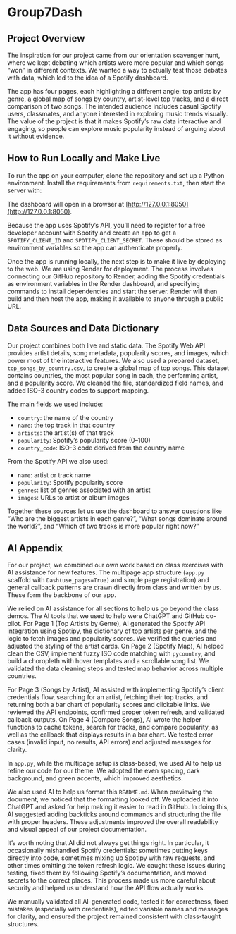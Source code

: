 # Group7Dash

## Project Overview  
The inspiration for our project came from our orientation scavenger hunt, where we kept debating which artists were more popular and which songs “won” in different contexts. We wanted a way to actually test those debates with data, which led to the idea of a Spotify dashboard.  

The app has four pages, each highlighting a different angle: top artists by genre, a global map of songs by country, artist-level top tracks, and a direct comparison of two songs. The intended audience includes casual Spotify users, classmates, and anyone interested in exploring music trends visually. The value of the project is that it makes Spotify’s raw data interactive and engaging, so people can explore music popularity instead of arguing about it without evidence.  

## How to Run Locally and Make Live  
To run the app on your computer, clone the repository and set up a Python environment. Install the requirements from `requirements.txt`, then start the server with:

The dashboard will open in a browser at [http://127.0.0.1:8050](http://127.0.0.1:8050).

Because the app uses Spotify’s API, you’ll need to register for a free developer account with Spotify and create an app to get a `SPOTIFY_CLIENT_ID` and `SPOTIFY_CLIENT_SECRET`. These should be stored as environment variables so the app can authenticate properly.

Once the app is running locally, the next step is to make it live by deploying to the web. We are using Render for deployment. The process involves connecting our GitHub repository to Render, adding the Spotify credentials as environment variables in the Render dashboard, and specifying commands to install dependencies and start the server. Render will then build and then host the app, making it available to anyone through a public URL.

## Data Sources and Data Dictionary

Our project combines both live and static data. The Spotify Web API provides artist details, song metadata, popularity scores, and images, which power most of the interactive features. We also used a prepared dataset, `top_songs_by_country.csv`, to create a global map of top songs. This dataset contains countries, the most popular song in each, the performing artist, and a popularity score. We cleaned the file, standardized field names, and added ISO-3 country codes to support mapping.

The main fields we used include:
- `country`: the name of the country  
- `name`: the top track in that country  
- `artists`: the artist(s) of that track  
- `popularity`: Spotify’s popularity score (0–100)  
- `country_code`: ISO-3 code derived from the country name  

From the Spotify API we also used:
- `name`: artist or track name  
- `popularity`: Spotify popularity score  
- `genres`: list of genres associated with an artist  
- `images`: URLs to artist or album images  

Together these sources let us use the dashboard to answer questions like “Who are the biggest artists in each genre?”, “What songs dominate around the world?”, and “Which of two tracks is more popular right now?”

## AI Appendix

For our project, we combined our own work based on class exercises with AI assistance for new features. The multipage app structure (`app.py` scaffold with `Dash(use_pages=True)` and simple page registration) and general callback patterns are drawn directly from class and written by us. These form the backbone of our app.

We relied on AI assistance for all sections to help us go beyond the class demos. The AI tools that we used to help were ChatGPT and GitHub co-pilot. For Page 1 (Top Artists by Genre), AI generated the Spotify API integration using Spotipy, the dictionary of top artists per genre, and the logic to fetch images and popularity scores. We verified the queries and adjusted the styling of the artist cards. On Page 2 (Spotify Map), AI helped clean the CSV, implement fuzzy ISO code matching with `pycountry`, and build a choropleth with hover templates and a scrollable song list. We validated the data cleaning steps and tested map behavior across multiple countries.

For Page 3 (Songs by Artist), AI assisted with implementing Spotify’s client credentials flow, searching for an artist, fetching their top tracks, and returning both a bar chart of popularity scores and clickable links. We reviewed the API endpoints, confirmed proper token refresh, and validated callback outputs. On Page 4 (Compare Songs), AI wrote the helper functions to cache tokens, search for tracks, and compare popularity, as well as the callback that displays results in a bar chart. We tested error cases (invalid input, no results, API errors) and adjusted messages for clarity.

In `app.py`, while the multipage setup is class-based, we used AI to help us refine our code for our theme. We adopted the even spacing, dark background, and green accents, which improved aesthetics.

We also used AI to help us format this `README.md`. When previewing the document, we noticed that the formatting looked off. We uploaded it into ChatGPT and asked for help making it easier to read in GitHub. In doing this, AI suggested adding backticks around commands and structuring the file with proper headers. These adjustments improved the overall readability and visual appeal of our project documentation.

It’s worth noting that AI did not always get things right. In particular, it occasionally mishandled Spotify credentials: sometimes putting keys directly into code, sometimes mixing up Spotipy with raw requests, and other times omitting the token refresh logic. We caught these issues during testing, fixed them by following Spotify’s documentation, and moved secrets to the correct places. This process made us more careful about security and helped us understand how the API flow actually works.

We manually validated all AI-generated code, tested it for correctness, fixed mistakes (especially with credentials), edited variable names and messages for clarity, and ensured the project remained consistent with class-taught structures.

